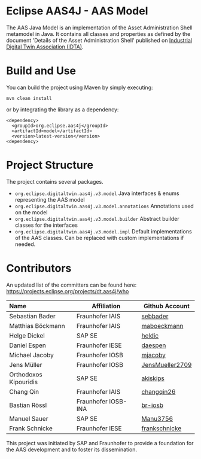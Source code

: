 # Eclipse AAS4J - AAS Model

The AAS Java Model is an implementation of the Asset Administration Shell
metamodel in Java. It contains all classes and properties as defined by the
document 'Details of the Asset Administration Shell' published on
[Industrial Digital Twin Association (IDTA)](https://industrialdigitaltwin.org/en/).


# Build and Use

You can build the project using Maven by simply executing:

`mvn clean install`

or by integrating the library as a dependency:

```
<dependency>
  <groupId>org.eclipse.aas4j</groupId>
  <artifactId>model</artifactId>
  <version>latest-version</version>
<dependency>
```

# Project Structure

The project contains several packages.

- `org.eclipse.digitaltwin.aas4j.v3.model` Java interfaces & enums representing the AAS model
- `org.eclipse.digitaltwin.aas4j.v3.model.annotations` Annotations used on the model
- `org.eclipse.digitaltwin.aas4j.v3.model.builder` Abstract builder classes for the interfaces
- `org.eclipse.digitaltwin.aas4j.v3.model.impl` Default implementations of the AAS classes. Can be replaced with custom implementations if needed.


# Contributors


An updated list of the committers can be found here: https://projects.eclipse.org/projects/dt.aas4j/who

| Name | Affiliation | Github Account |
|:--| -- | -- |
| Sebastian Bader | Fraunhofer IAIS | [sebbader](https://github.com/sebbader) |
| Matthias Böckmann | Fraunhofer IAIS | [maboeckmann](https://github.com/maboeckmann) |
| Helge Dickel | SAP SE | [heldic](https://github.com/heldic) |
| Daniel Espen | Fraunhofer IESE | [daespen](https://github.com/daespen) |
| Michael Jacoby | Fraunhofer IOSB | [mjacoby](https://github.com/mjacoby) |
| Jens Müller | Fraunhofer IOSB | [JensMueller2709](https://github.com/JensMueller2709) |
| Orthodoxos Kipouridis | SAP SE | [akiskips](https://github.com/akiskips) |
| Chang Qin | Fraunhofer IAIS | [changqin26](https://github.com/changqin26) |
| Bastian Rössl | Fraunhofer IOSB-INA | [br-iosb](https://github.com/br-iosb) |
| Manuel Sauer | SAP SE | [Manu3756](https://github.com/Manu3756) |
| Frank Schnicke | Fraunhofer IESE | [frankschnicke](https://github.com/frankschnicke) |

This project was initiated by SAP and Fraunhofer to provide a foundation for the
AAS development and to foster its dissemination.
